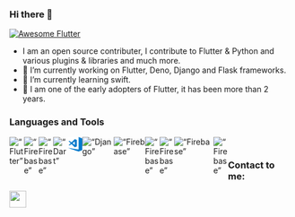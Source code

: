 ### Hi there 👋

<a href="https://github.com/Solido/awesome-flutter">
   <img alt="Awesome Flutter" src="https://img.shields.io/badge/Awesome-Flutter-blue.svg?longCache=true&style=flat-square" />
</a>

- I am an open source contributer, I contribute to Flutter & Python and various plugins & libraries and much more.
- 🔭 I’m currently working on Flutter, Deno, Django and Flask frameworks.
- 🌱 I’m currently learning swift.
- 🗿 I am one of the early adopters of Flutter, it has been more than 2 years.

### Languages and Tools
<img align="left" alt=“Flutter” width="26px" src="https://www.vectorlogo.zone/logos/flutterio/flutterio-icon.svg" />
<img align="left" alt=“Firebase” width="26px" src="https://www.vectorlogo.zone/logos/python/python-icon.svg" />
<img align="left" alt=“Firebase” width="26px" src="https://www.vectorlogo.zone/logos/firebase/firebase-icon.svg" />
<img align="left" alt=“Dart” width="26px" src="https://www.vectorlogo.zone/logos/dartlang/dartlang-icon.svg" />
<img align="left" alt=“Github” width="26px" src="https://raw.githubusercontent.com/github/explore/80688e429a7d4ef2fca1e82350fe8e3517d3494d/topics/visual-studio-code/visual-studio-code.png" />
<img align="left" alt=“Django” width="56px" src="https://www.vectorlogo.zone/logos/djangoproject/djangoproject-ar21.svg" />
<img align="left" alt=“Firebase” width="56px" src="https://www.vectorlogo.zone/logos/pocoo_flask/pocoo_flask-ar21.svg" />
<img align="left" alt=“Firebase” width="26px" src="https://upload.vectorlogo.zone/logos/javascript/images/239ec8a4-163e-4792-83b6-3f6d96911757.svg" />
<img align="left" alt=“Firebase” width="26px" src="https://www.vectorlogo.zone/logos/typescriptlang/typescriptlang-icon.svg" />
<img align="left" alt=“Firebase” width="70px" src="https://www.vectorlogo.zone/logos/nodejs/nodejs-ar21.svg" />
<img align="left" alt=“Firebase” width="26px" src="https://www.vectorlogo.zone/logos/postgresql/postgresql-ar21.svg" />


<br/>

### Contact to me:

[<img src="https://encrypted-tbn0.gstatic.com/images?q=tbn:ANd9GcTltv4EdpLnEGqyhnxTkt7LbafMXXFcDKOdyw&usqp=CAU" width="30px" height="30px">](https://www.linkedin.com/in/abhishek-ghaskata-881b5416b)

